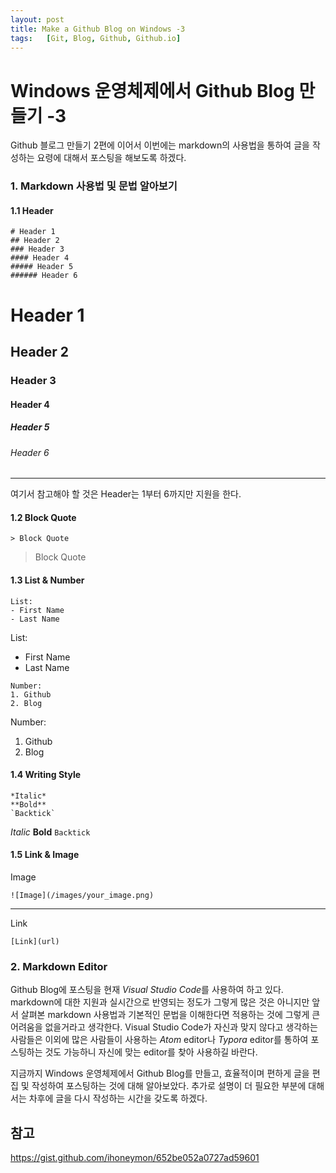 ```yaml
---
layout: post
title: Make a Github Blog on Windows -3
tags:   [Git, Blog, Github, Github.io]
---
```


# Windows 운영체제에서 Github Blog 만들기 -3

Github 블로그 만들기 2편에 이어서 이번에는 markdown의 사용법을 통하여 글을 작성하는 요령에 대해서 포스팅을 해보도록 하겠다.

### 1. Markdown 사용법 및 문법 알아보기

#### 1.1 Header

```
# Header 1
## Header 2
### Header 3
#### Header 4
##### Header 5
###### Header 6
```
# Header 1
## Header 2
### Header 3
#### Header 4
##### Header 5
###### Header 6
***
여기서 참고해야 할 것은 Header는 1부터 6까지만 지원을 한다.

#### 1.2 Block Quote

```
> Block Quote
```
> Block Quote

#### 1.3 List & Number

```
List:
- First Name
- Last Name
```
List:
- First Name
- Last Name
```
Number:
1. Github
2. Blog
```
Number:
1. Github
2. Blog

#### 1.4 Writing Style

```
*Italic*
**Bold**
`Backtick`
```
*Italic*
**Bold**
`Backtick`

#### 1.5 Link & Image

Image
```
![Image](/images/your_image.png)
```
***
Link
```
[Link](url)
```

### 2. Markdown Editor 

Github Blog에 포스팅을 현재 *Visual Studio Code*를 사용하여 하고 있다. markdown에 대한 지원과 실시간으로 반영되는 정도가 그렇게 많은 것은 아니지만 앞서 살펴본 markdown 사용법과 기본적인 문법을 이해한다면 적용하는 것에 그렇게 큰 어려움을 없을거라고 생각한다. Visual Studio Code가 자신과 맞지 않다고 생각하는 사람들은 이외에 많은 사람들이 사용하는 *Atom* editor나 *Typora* editor를 통하여 포스팅하는 것도 가능하니 자신에 맞는 editor를 찾아 사용하길 바란다.

지금까지 Windows 운영체제에서 Github Blog를 만들고, 효율적이며 편하게 글을 편집 및 작성하여 포스팅하는 것에 대해 알아보았다. 추가로 설명이 더 필요한 부분에 대해서는 차후에 글을 다시 작성하는 시간을 갖도록 하겠다.

## 참고
<https://gist.github.com/ihoneymon/652be052a0727ad59601>